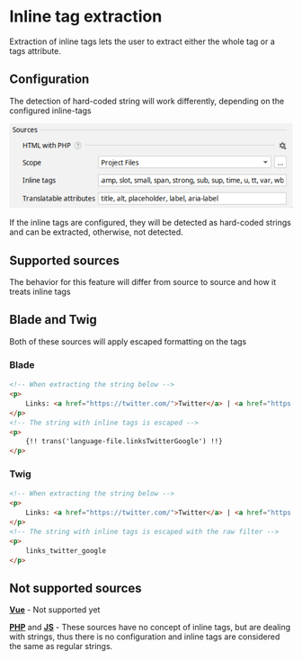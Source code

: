 # Inline tag extraction 

Extraction of inline tags lets the user to extract either the whole tag or a tags attribute.

## Configuration

The detection of hard-coded string will work differently, depending on the configured inline-tags

![inline-tag-configuration](assets/inline-tag-configuration.png)

If the inline tags are configured, they will be detected as hard-coded strings and can be extracted, otherwise, not detected.

## Supported sources
The behavior for this feature will differ from source to source and how it treats inline tags

## Blade and Twig
Both of these sources will apply escaped formatting on the tags

### Blade
```html
<!-- When extracting the string below -->
<p>
    Links: <a href="https://twitter.com/">Twitter</a> | <a href="https://twitter.com/">Google</a>
</p>
<!-- The string with inline tags is escaped -->
<p>
    {!! trans('language-file.linksTwitterGoogle') !!}
</p>
```

### Twig
```html
<!-- When extracting the string below -->
<p>
    Links: <a href="https://twitter.com/">Twitter</a> | <a href="https://twitter.com/">Google</a>
</p>
<!-- The string with inline tags is escaped with the raw filter -->
<p>
    links_twitter_google
</p>
```

## Not supported sources
[**Vue**](sources/vue.mdx) - Not supported yet

[**PHP**](sources/php.mdx) and [**JS**](sources/plain_js.mdx) - These sources have no concept of inline tags, but are dealing with strings, thus there is no configuration
and inline tags are considered the same as regular strings.